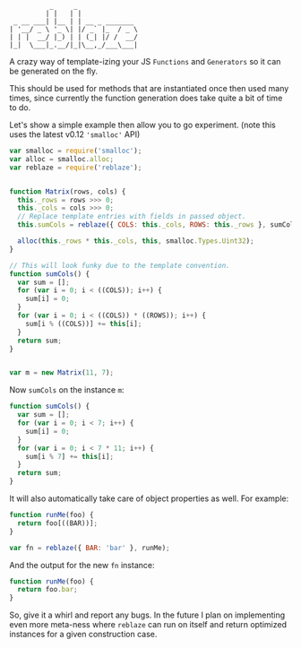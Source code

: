 ```
          _     _
         | |   | |
 _ __ ___| |__ | | __ _ _______
| '__/ _ \ '_ \| |/ _` |_  / _ \
| | |  __/ |_) | | (_| |/ /  __/
|_|  \___|_.__/|_|\__,_/___\___|
```

A crazy way of template-izing your JS `Functions` and `Generators` so it can be
generated on the fly.

This should be used for methods that are instantiated once then used many
times, since currently the function generation does take quite a bit of time to
do.

Let's show a simple example then allow you to go experiment. (note this uses
the latest v0.12 `'smalloc'` API)

```javascript
var smalloc = require('smalloc');
var alloc = smalloc.alloc;
var reblaze = require('reblaze');


function Matrix(rows, cols) {
  this._rows = rows >>> 0;
  this._cols = cols >>> 0;
  // Replace template entries with fields in passed object.
  this.sumCols = reblaze({ COLS: this._cols, ROWS: this._rows }, sumCols);

  alloc(this._rows * this._cols, this, smalloc.Types.Uint32);
}

// This will look funky due to the template convention.
function sumCols() {
  var sum = [];
  for (var i = 0; i < ((COLS)); i++) {
    sum[i] = 0;
  }
  for (var i = 0; i < ((COLS)) * ((ROWS)); i++) {
    sum[i % ((COLS))] += this[i];
  }
  return sum;
}


var m = new Matrix(11, 7);
```

Now `sumCols` on the instance `m`:

```javascript
function sumCols() {
  var sum = [];
  for (var i = 0; i < 7; i++) {
    sum[i] = 0;
  }
  for (var i = 0; i < 7 * 11; i++) {
    sum[i % 7] += this[i];
  }
  return sum;
}
```

It will also automatically take care of object properties as well. For example:

```javascript
function runMe(foo) {
  return foo[((BAR))];
}

var fn = reblaze({ BAR: 'bar' }, runMe);
```

And the output for the new `fn` instance:

```javascript
function runMe(foo) {
  return foo.bar;
}
```

So, give it a whirl and report any bugs. In the future I plan on implementing
even more meta-ness where `reblaze` can run on itself and return optimized
instances for a given construction case.
